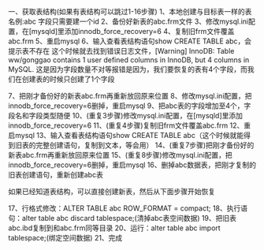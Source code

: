 一、获取表结构(如果有表结构可以跳过1-16步骤)
1、本地创建与目标表一样的表名例:abc
字段只需要建一个id
2、备份好新表的abc.frm文件
3、修改mysql.ini配置，在[mysqld]里添加innodb_force_recovery=6
4、复制旧frm文件覆盖abc.frm
5、重启mysql
6、输入查看表结构语句show CREATE TABLE abc，会提示表不存在
这个时候就去找到错误日志文件，[Warning] InnoDB: Table ww/gonggao contains 1 user defined columns in InnoDB, but 4 columns in MySQL.
这是因为字段数量不对等报错是因为，我们要恢复的表有4个字段，而我们在创建表的时候只创建了1个字段

7、把刚才备份好的新表abc.frm再重新放回原来位置
8、修改mysql.ini配置，把innodb_force_recovery=6删掉，重启mysql
9、把abc表的字段增加至4个，字段名和字段类型随便
10、(重复3步骤)修改mysql.ini配置，在[mysqld]里添加innodb_force_recovery=6
11、(重复4步骤)复制旧frm文件覆盖abc.frm
12、重启mysql
13、输入查看表结构语句show CREATE TABLE abc（这个时候就能得到旧表的完整创建语句，复制到文本，等会用）
14、(重复7步骤)把刚才备份好的新表abc.frm再重新放回原来位置
15、(重复8步骤)修改mysql.ini配置，把innodb_force_recovery=6删掉，重启mysql
16、删掉abc数据表，把刚才复制的旧表创建语句，重新创建abc表


如果已经知道表结构，可以直接创建新表，然后从下面步骤开始恢复

17、行格式修改：ALTER TABLE abc ROW_FORMAT = compact;
18、执行语句：alter table abc discard tablespace;(清掉abc表空间数据)
19、把旧表abc.ibd复制到和abc.frm同等目录
20、运行：alter table abc import tablespace;(绑定空间数据)
21、完成